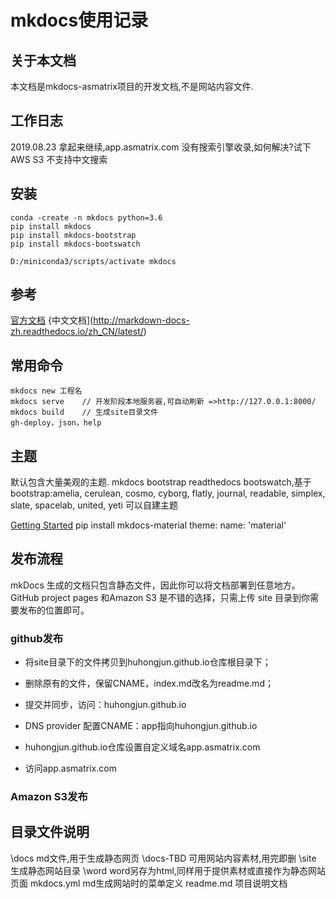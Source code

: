 # mkdocs使用记录

## 关于本文档

本文档是mkdocs-asmatrix项目的开发文档,不是网站内容文件.

## 工作日志

2019.08.23  拿起来继续,app.asmatrix.com
  没有搜索引擎收录,如何解决?试下AWS S3
  不支持中文搜索

## 安装

```!/bin/bash
conda -create -n mkdocs python=3.6
pip install mkdocs
pip install mkdocs-bootstrap
pip install mkdocs-bootswatch

D:/miniconda3/scripts/activate mkdocs
```

## 参考

[官方文档](http://www.mkdocs.org/#mkdocs)
{中文文档](<http://markdown-docs-zh.readthedocs.io/zh_CN/latest/>)

## 常用命令

```!/bin/bash
mkdocs new 工程名
mkdocs serve    // 开发阶段本地服务器,可自动刷新 =>http://127.0.0.1:8000/
mkdocs build    // 生成site目录文件
gh-deploy，json，help
```

## 主题

默认包含大量美观的主题.
mkdocs
bootstrap
readthedocs
bootswatch,基于bootstrap:amelia, cerulean, cosmo, cyborg, flatly, journal, readable, simplex, slate, spacelab, united, yeti
可以自建主题

[Getting Started](https://squidfunk.github.io/mkdocs-material/getting-started/)
pip install mkdocs-material
theme:
  name: 'material'

## 发布流程

mkDocs 生成的文档只包含静态文件，因此你可以将文档部署到任意地方。
GitHub project pages 和Amazon S3 是不错的选择，只需上传 site 目录到你需要发布的位置即可。

### github发布

* 将site目录下的文件拷贝到huhongjun.github.io仓库根目录下；
* 删除原有的文件，保留CNAME，index.md改名为readme.md；
* 提交并同步，访问：huhongjun.github.io

* DNS provider 配置CNAME：app指向huhongjun.github.io
* huhongjun.github.io仓库设置自定义域名app.asmatrix.com
* 访问app.asmatrix.com

### Amazon S3发布

## 目录文件说明

\docs       md文件,用于生成静态网页
\docs-TBD   可用网站内容素材,用完即删
\site       生成静态网站目录
\word       word另存为html,同样用于提供素材或直接作为静态网站页面
mkdocs.yml  md生成网站时的菜单定义
readme.md  项目说明文档  
